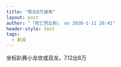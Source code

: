 ```yaml
---
title: "帮出8万披索"
layout: post
author: "「死亡芭比粉」 on 2020-1-11 20:41"
header-style: text
tags:
  - 新闻
---
```


<head></head>
<body>
  坐标趴赛小龙坎或双龙，7.12出8万
 <br>
</body>


